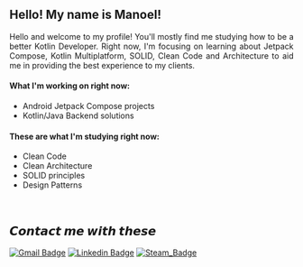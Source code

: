 ## Hello! My name is Manoel!

<div align="justify">

  Hello and welcome to my profile! You'll mostly find me studying how to be a better Kotlin Developer. Right now, I'm focusing on learning about Jetpack Compose, Kotlin Multiplatform, SOLID, Clean Code and Architecture to aid me in providing the best experience to my clients.

<h4>What I'm working on right now:</h4>
<ul>
  <li>Android Jetpack Compose projects</li>
  <li>Kotlin/Java Backend solutions</li>
</ul>

<h4>These are what I'm studying right now:</h4>
<ul>
  <li>Clean Code</li>
  <li>Clean Architecture</li>
  <li>SOLID principles</li>
  <li>Design Patterns</li>
</ul>

</div>

<br>

## 𝘾𝙤𝙣𝙩𝙖𝙘𝙩 𝙢𝙚 𝙬𝙞𝙩𝙝 𝙩𝙝𝙚𝙨𝙚

[![Gmail Badge](https://img.shields.io/badge/noel.srocha93@gmail.com-D14836?style=for-the-badge&logo=outlook&logoColor=white)](mailto:noel.srocha93@gmail.com)
[![Linkedin Badge](https://img.shields.io/badge/manoel_de_souza_rocha_neto-0077B5?style=for-the-badge&logo=linkedin&logoColor=white)](https://www.linkedin.com/in/noelsrocha93/)
[![Steam_Badge](https://img.shields.io/badge/mr_shelby-000000?style=for-the-badge&logo=steam&logoColor=white)](https://steamcommunity.com/id/mrshelby257/)
